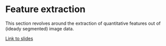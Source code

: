 # Feature extraction

This section revolves around the extraction of quantitative features out of (ideady segmented) image data.

[Link to slides](https://github.com/BiAPoL/Quantitative_Bio_Image_Analysis_with_Python_2022/blob/main/docs/day2f_feature_extraction/Feature_extraction.pdf)